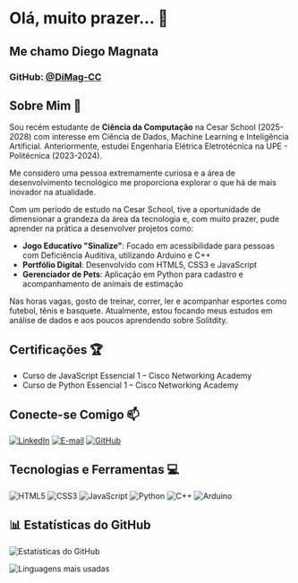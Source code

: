 # Olá, muito prazer... 👋

## Me chamo Diego Magnata

### GitHub: [@DiMag-CC](https://github.com/DiMag-CC)

## Sobre Mim 🚀

Sou recém estudante de **Ciência da Computação** na Cesar School (2025-2028) com interesse em Ciência de Dados, Machine Learning e Inteligência Artificial. Anteriormente, estudei Engenharia Elétrica Eletrotécnica na UPE - Politécnica (2023-2024).

Me considero uma pessoa extremamente curiosa e a área de desenvolvimento tecnológico me proporciona explorar o que há de mais inovador na atualidade.

Com um período de estudo na Cesar School, tive a oportunidade de dimensionar a grandeza da área da tecnologia e, com muito prazer, pude aprender na prática a desenvolver projetos como:

- **Jogo Educativo "Sinalize"**: Focado em acessibilidade para pessoas com Deficiência Auditiva, utilizando Arduino e C++
- **Portfólio Digital**: Desenvolvido com HTML5, CSS3 e JavaScript
- **Gerenciador de Pets**: Aplicação em Python para cadastro e acompanhamento de animais de estimação

Nas horas vagas, gosto de treinar, correr, ler e acompanhar esportes como futebol, tênis e basquete. Atualmente, estou focando meus estudos em análise de dados e aos poucos aprendendo sobre Solitdity.

## Certificações 🏆
- Curso de JavaScript Essencial 1 – Cisco Networking Academy
- Curso de Python Essencial 1 – Cisco Networking Academy

## Conecte-se Comigo 📫

[![LinkedIn](https://img.shields.io/badge/LinkedIn-0077B5?style=for-the-badge&logo=linkedin&logoColor=white)](https://www.linkedin.com/in/diego-magnata-a05b50368/)
[![E-mail](https://img.shields.io/badge/Email-D14836?style=for-the-badge&logo=gmail&logoColor=white)](mailto:dfm@cesar.school)
[![GitHub](https://img.shields.io/badge/GitHub-100000?style=for-the-badge&logo=github&logoColor=white)](https://github.com/DiMag-CC)

## Tecnologias e Ferramentas 💻

![HTML5](https://img.shields.io/badge/HTML5-E34F26?style=for-the-badge&logo=html5&logoColor=white)
![CSS3](https://img.shields.io/badge/CSS3-1572B6?style=for-the-badge&logo=css3&logoColor=white)
![JavaScript](https://img.shields.io/badge/JavaScript-F7DF1E?style=for-the-badge&logo=javascript&logoColor=black)
![Python](https://img.shields.io/badge/Python-3776AB?style=for-the-badge&logo=python&logoColor=white)
![C++](https://img.shields.io/badge/C%2B%2B-00599C?style=for-the-badge&logo=c%2B%2B&logoColor=white)
![Arduino](https://img.shields.io/badge/Arduino-00979D?style=for-the-badge&logo=Arduino&logoColor=white)

## 📊 Estatísticas do GitHub

![Estatísticas do GitHub](https://github-readme-stats.vercel.app/api?username=DiMag-CC&show_icons=true&theme=radical&count_private=true)

![Linguagens mais usadas](https://github-readme-stats.vercel.app/api/top-langs/?username=DiMag-CC&layout=compact&theme=radical)